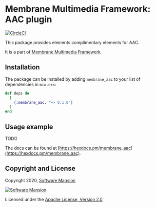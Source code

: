 # Membrane Multimedia Framework: AAC plugin

[![CircleCI](https://circleci.com/gh/membraneframework/membrane_aac.svg?style=svg)](https://circleci.com/gh/membraneframework/membrane_aac)

This package provides elements complimentary elements for AAC.

It is a part of [Membrane Multimedia Framework](https://membraneframework.org).

## Installation

The package can be installed by adding `membrane_aac` to your list of dependencies in `mix.exs`:

```elixir
def deps do
  [
    {:membrane_aac, "~> 0.1.0"}
  ]
end
```

## Usage example

TODO

The docs can be found at [https://hexdocs.pm/membrane_aac](https://hexdocs.pm/membrane_aac).

## Copyright and License

Copyright 2020, [Software Mansion](https://swmansion.com/?utm_source=git&utm_medium=readme&utm_campaign=membrane_aac)

[![Software Mansion](https://membraneframework.github.io/static/logo/swm_logo_readme.png)](https://swmansion.com/?utm_source=git&utm_medium=readme&utm_campaign=membrane_aac)

Licensed under the [Apache License, Version 2.0](LICENSE)
